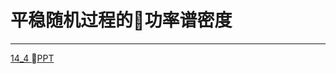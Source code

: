 # 平稳随机过程的功率谱密度     

------  

[14_4 PPT][1]    





[1]:https://pan.baidu.com/s/18cnJaLItPkdhIde42YZcqg


